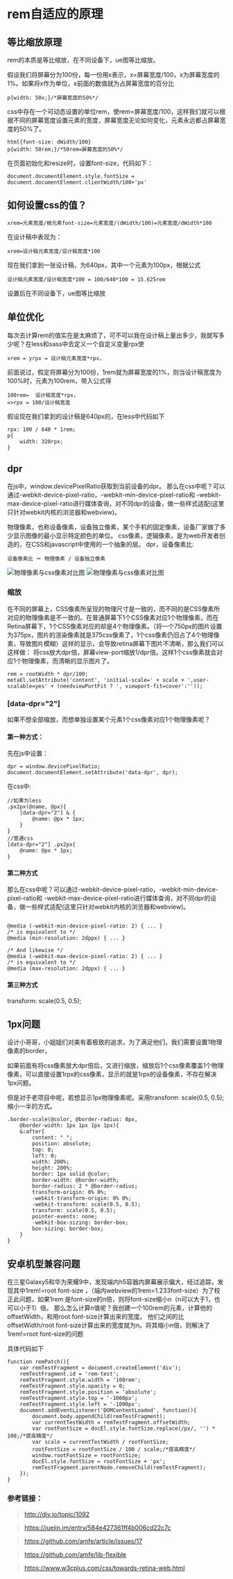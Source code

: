 # rem自适应的原理

## 等比缩放原理

rem的本质是等比缩放，在不同设备下，ue图等比缩放。

假设我们将屏幕分为100份，每一份用x表示，x=屏幕宽度/100，x为屏幕宽度的1%。如果将x作为单位，x前面的数值就为占屏幕宽度的百分比

```
p{width: 50x;}/*屏幕宽度的50%*/
```

css中存在一个可动态设置的单位rem，使rem=屏幕宽度/100，这样我们就可以根据不同的屏幕宽度设置元素的宽度，屏幕宽度无论如何变化，元素永远都占屏幕宽度的50%了。

```
html{font-size: dWidth/100}
p{width: 50rem;}/*50rem=屏幕宽度的50%*/
```

在页面初始化和resize时，设置font-size，代码如下：

```
document.documentElement.style.fontSize = document.documentElement.clientWidth/100+'px'
```

## 如何设置css的值？

```
xrem=元素宽度/根元素font-size=元素宽度/(dWidth/100)=元素宽度/dWidth*100
```

在设计稿中表现为：


```
xrem=设计稿元素宽度/设计稿宽度*100
```

现在我们拿到一张设计稿，为640px，其中一个元素为100px，根据公式

```
设计稿元素宽度/设计稿宽度*100 = 100/640*100 = 15.625rem
```

设置后在不同设备下，ue图等比缩放


## 单位优化

每次去计算rem的值实在是太麻烦了，可不可以我在设计稿上量出多少，我就写多少呢？在less和sass中去定义一个自定义变量rpx使

```
xrem = yrpx = 设计稿元素宽度*rpx，
```

前面说过，假定将屏幕分为100份，1rem就为屏幕宽度的1%，则当设计稿宽度为100%时，元素为100rem，带入公式得

```
100rem=  设计稿宽度*rpx，
=>rpx = 100/设计稿宽度
```

假设现在我们拿到的设计稿是640px的，在less中代码如下

```
rpx: 100 / 640 * 1rem;
p{
    width: 320rpx;
}
```

## dpr

在js中，window.devicePixelRatio获取到当前设备的dpr。
那么在css中呢？可以通过-webkit-device-pixel-ratio，-webkit-min-device-pixel-ratio和 -webkit-max-device-pixel-ratio进行媒体查询，对不同dpr的设备，做一些样式适配(这里只针对webkit内核的浏览器和webview)。

物理像素，也称设备像素，设备独立像素，某个手机的固定像素，设备厂家做了多少显示图像的最小显示特定颜色的单位。
css像素，逻辑像素，是为web开发者创造的，在CSS和javascript中使用的一个抽象的层。
dpr，设备像素比:
```
设备像素比 ＝ 物理像素 / 设备独立像素

```


![物理像素与css像素对比图](./imgs/csspx-and-devicepx.png)
![物理像素与css像素对比图](./imgs/csspx-and-devicepx.jpg)


### 缩放

在不同的屏幕上，CSS像素所呈现的物理尺寸是一致的，而不同的是CSS像素所对应的物理像素是不一致的。在普通屏幕下1个CSS像素对应1个物理像素，而在Retina屏幕下，1个CSS像素对应的却是4个物理像素。（将一个750px的图片设置为375px，图片的渲染像素就是375css像素了，1个css像素仍旧占了4个物理像素，导致图片模糊）这样的显示，会导致retina屏幕下图片不清晰，那么我们可以这样做：
将css放大dpr倍，屏幕view-port缩放1/dpr倍。这样1个css像素就会对应1个物理像素，而清晰的显示图片了。



```
rem = rootWidth * dpr/100;
metaEl.setAttribute('content', 'initial-scale=' + scale + ',user-scalable=yes' + (needviewPortFit ? ', viewport-fit=cover':''));
```




### [data-dpr="2"]

如果不想全部缩放，而想单独设置某个元素1个css像素对应1个物理像素呢？

#### 第一种方式：

先在js中设置：
```
dpr = window.devicePixelRatio;
document.documentElement.setAttribute('data-dpr', dpr);
```

在css中:
```
//如果为less
.px2px(@name, @px){
    [data-dpr="2"] & {
        @name: @px * 1px;
    }
}
//普通css
[data-dpr="2"] .px2px{
    @name: @px * 1px;
}

```
#### 第二种方式

那么在css中呢？可以通过-webkit-device-pixel-ratio，-webkit-min-device-pixel-ratio和 -webkit-max-device-pixel-ratio进行媒体查询，对不同dpr的设备，做一些样式适配(这里只针对webkit内核的浏览器和webview)。

```

@media (-webkit-min-device-pixel-ratio: 2) { ... }
/* is equivalent to */
@media (min-resolution: 2dppx) { ... }

/* And likewise */
@media (-webkit-max-device-pixel-ratio: 2) { ... }
/* is equivalent to */
@media (max-resolution: 2dppx) { ... }

```

#### 第三种方式

transform: scale(0.5, 0.5);



## 1px问题

设计小哥哥，小姐姐们对美有着极致的追求，为了满足他们，我们需要设置1物理像素的border，

如果前面有将css像素放大dpr倍后，又进行缩放，缩放后1个css像素覆盖1个物理像素，可以直接设置1rpx的css像素，显示的就是1rpx的设备像素，不存在解决1px问题。

但是对于老项目中呢，若想显示1px物理像素呢。采用transform: scale(0.5, 0.5);缩小一半的方式。

```
.border-scale(@color, @border-radius: 0px,
    @border-width: 1px 1px 1px 1px){
    &:after{
        content: " ";
        position: absolute;
        top: 0;
        left: 0;
        width: 200%;
        height: 200%;
        border: 1px solid @color;
        border-width: @border-width;
        border-radius: 2 * @border-radius;
        transform-origin: 0% 0%;
        -webkit-transform-origin: 0% 0%;
        -webkit-transform: scale(0.5, 0.5);
        transform: scale(0.5, 0.5);
        pointer-events: none;
        -webkit-box-sizing: border-box;
        box-sizing: border-box;
    }
}
```

## 安卓机型兼容问题

在三星Galaxy5和华为荣耀9中，发现端内h5容器内屏幕展示偏大，经过追踪，发现其中1rem!=root font-size
，（端内webview的1rem=1.233font-size）为了校正此问题，如果1rem 是font-size的n倍，则将font-size缩小n（n可以大于1，也可以小于1）倍。
那么怎么计算n值呢？我创建一个100rem的元素，计算他的offsetWidth，和用root font-size计算出来的宽度。
他们之间的比offsetWidth/root font-size计算出来的宽度就为n。将其缩小n倍，则解决了1rem!=root font-size的问题

具体代码如下

```
function remPatch(){
    var remTestFragment = document.createElement('div');
    remTestFragment.id = 'rem-test';
    remTestFragment.style.width = '100rem';
    remTestFragment.style.opacity = 0;
    remTestFragment.style.position = 'absolute';
    remTestFragment.style.top = '-1000px';
    remTestFragment.style.left = '-1000px';
    document.addEventListener('DOMContentLoaded', function(){
        document.body.appendChild(remTestFragment);
        var currentTestWidth = remTestFragment.offsetWidth;
        var rootFontSize = docEl.style.fontSize.replace(/px/, '') * 100;/*提高精度*/
        var scale = currentTestWidth / rootFontSize;
        rootFontSize = rootFontSize / 100 / scale;/*提高精度*/
        window.rootFontSize = rootFontSize;
        docEl.style.fontSize = rootFontSize + 'px';
        remTestFragment.parentNode.removeChild(remTestFragment);   
    });
}
```

### 参考链接：

> http://div.io/topic/1092

> https://juejin.im/entry/584e427361ff4b006cd22c7c

> https://github.com/amfe/article/issues/17

> https://github.com/amfe/lib-flexible

> https://www.w3cplus.com/css/towards-retina-web.html